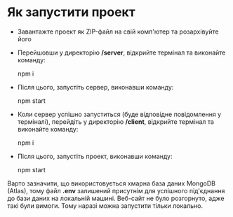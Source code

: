 # Як запустити проект

- Завантажте проект як ZIP-файл на свій комп'ютер та розархівуйте його
- Перейшовши у директорію **/server**, відкрийте термінал та виконайте команду:

    npm i

- Після цього, запустіть сервер, виконавши команду:

    npm start

- Коли сервер успішно запуститься (буде відповідне повідомлення у терміналі), перейдіть у директорію **/client**, відкрийте термінал та виконайте команду:

    npm i

- Після цього, запустіть проект, виконавши команду:

    npm start

Варто зазначити, що використовується хмарна база даних MongoDB (Atlas), тому файл **.env** залишений присутнім для успішного під'єднання до бази даних на локальній машині. Веб-сайт не було розгорнуто, адже такі були вимоги. Тому наразі можна запустити тільки локально.
